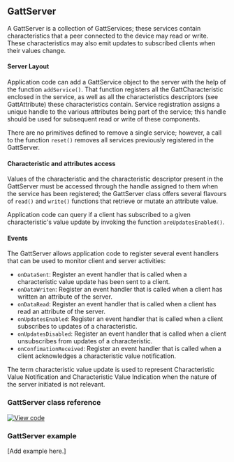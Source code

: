 ## GattServer

A GattServer is a collection of GattServices; these services contain characteristics that a peer connected to the device may read or write. These characteristics may also emit updates to subscribed clients when their values change.

#### Server Layout

Application code can add a GattService object to the server with the help of the function `addService()`. That function registers all the GattCharacteristic enclosed in the service, as well as all the characteristics descriptors (see GattAttribute) these characteristics contain. Service registration assigns a unique handle to the various attributes being part of the service; this handle should be used for subsequent read or write of these components.

There are no primitives defined to remove a single service; however, a call to the function `reset()` removes all services previously registered in the GattServer.

#### Characteristic and attributes access

Values of the characteristic and the characteristic descriptor present in the GattServer must be accessed through the handle assigned to them when the service has been registered; the GattServer class offers several flavours of `read()` and `write()` functions that retrieve or mutate an attribute value.

Application code can query if a client has subscribed to a given characteristic's value update by invoking the function `areUpdatesEnabled()`.

#### Events

The GattServer allows application code to register several event handlers that can be used to monitor client and server activities:
- `onDataSent`: Register an event handler that is called when a characteristic value update has been sent to a client.
- `onDataWriten`: Register an event handler that is called when a client has written an attribute of the server.
- `onDataRead`: Register an event handler that is called when a client has read an attribute of the server.
- `onUpdatesEnabled`: Register an event handler that is called when a client subscribes to updates of a characteristic.
- `onUpdatesDisabled`: Register an event handler that is called when a client unsubscribes from updates of a characteristic.
- `onConfimationReceived`: Register an event handler that is called when a client acknowledges a characteristic value notification.

The term characteristic value update is used to represent Characteristic Value Notification and Characteristic Value Indication when the nature of the server initiated is not relevant.

### GattServer class reference

[![View code](https://www.mbed.com/embed/?type=library)](http://os-doc-builder.test.mbed.com/docs/development/mbed-os-api-doxy/class_gatt_server.html)

### GattServer example

[Add example here.]
